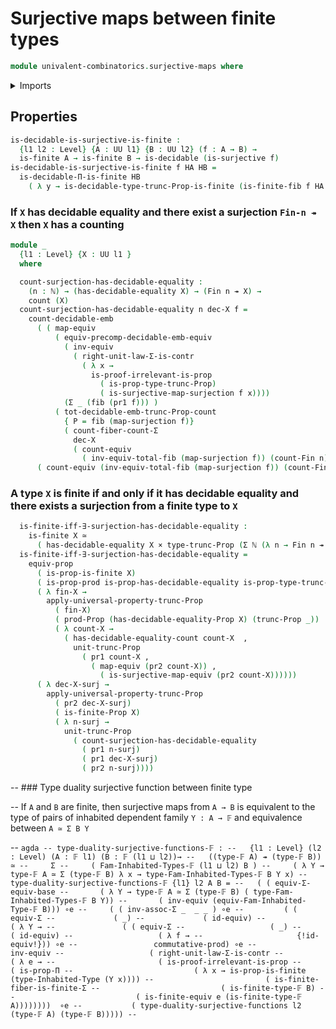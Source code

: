 # Surjective maps between finite types

```agda
module univalent-combinatorics.surjective-maps where
```

<details><summary>Imports</summary>

```agda
open import univalent-combinatorics.counting
open import univalent-combinatorics.counting-decidable-subtypes
open import univalent-combinatorics.counting-dependent-pair-types
open import univalent-combinatorics.decidable-dependent-function-types
open import univalent-combinatorics.embeddings
open import univalent-combinatorics.fibers-of-maps
open import univalent-combinatorics.finite-types
open import univalent-combinatorics.inhabited-finite-types
open import univalent-combinatorics.standard-finite-types
open import univalent-combinatorics.dependent-sum-finite-types
open import foundation.surjective-maps public
open import foundation.cartesian-product-types
open import foundation.decidable-embeddings
open import foundation.decidable-equality
open import foundation.decidable-types
open import foundation.dependent-pair-types
open import foundation.equivalences
open import foundation.functions
open import foundation.functoriality-dependent-function-types
open import foundation.functoriality-dependent-pair-types
open import foundation.inhabited-types
open import foundation.propositional-truncations
open import foundation.propositions
open import foundation.type-arithmetic-cartesian-product-types
open import foundation.type-arithmetic-dependent-pair-types
open import foundation.type-theoretic-principle-of-choice
open import foundation.universe-levels
open import elementary-number-theory.natural-numbers
```

</details>

## Properties

```agda
is-decidable-is-surjective-is-finite :
  {l1 l2 : Level} {A : UU l1} {B : UU l2} (f : A → B) →
  is-finite A → is-finite B → is-decidable (is-surjective f)
is-decidable-is-surjective-is-finite f HA HB =
  is-decidable-Π-is-finite HB
    ( λ y → is-decidable-type-trunc-Prop-is-finite (is-finite-fib f HA HB y))
```

### If `X` has decidable equality and there exist a surjection  `Fin-n ↠ X` then `X` has a counting

```agda
module _
  {l1 : Level} {X : UU l1 }
  where

  count-surjection-has-decidable-equality :
    (n : ℕ) → (has-decidable-equality X) → (Fin n ↠ X) →
    count (X)
  count-surjection-has-decidable-equality n dec-X f =
    count-decidable-emb
      ( ( map-equiv
          ( equiv-precomp-decidable-emb-equiv
            ( inv-equiv
              ( right-unit-law-Σ-is-contr
                ( λ x →
                  is-proof-irrelevant-is-prop
                    ( is-prop-type-trunc-Prop)
                    ( is-surjective-map-surjection f x))))
            (Σ _ (fib (pr1 f))) )
          ( tot-decidable-emb-trunc-Prop-count
            { P = fib (map-surjection f)}
            ( count-fiber-count-Σ
              dec-X
              ( count-equiv
                ( inv-equiv-total-fib (map-surjection f)) (count-Fin n))))))
      ( count-equiv (inv-equiv-total-fib (map-surjection f)) (count-Fin n))
```

### A type `X` is finite if and only if it has decidable equality and there exists a surjection from a finite type to `X`

```agda
  is-finite-iff-∃-surjection-has-decidable-equality :
    is-finite X ≃
      ( has-decidable-equality X × type-trunc-Prop (Σ ℕ (λ n → Fin n ↠ X)))
  is-finite-iff-∃-surjection-has-decidable-equality =
    equiv-prop
      ( is-prop-is-finite X)
      ( is-prop-prod is-prop-has-decidable-equality is-prop-type-trunc-Prop)
      ( λ fin-X →
        apply-universal-property-trunc-Prop
          ( fin-X)
          ( prod-Prop (has-decidable-equality-Prop X) (trunc-Prop _))
          ( λ count-X →
            ( has-decidable-equality-count count-X  ,
              unit-trunc-Prop
                ( pr1 count-X ,
                  ( map-equiv (pr2 count-X)) ,
                    ( is-surjective-map-equiv (pr2 count-X))))))
      ( λ dec-X-surj →
        apply-universal-property-trunc-Prop
          ( pr2 dec-X-surj)
          ( is-finite-Prop X)
          ( λ n-surj →
            unit-trunc-Prop
              ( count-surjection-has-decidable-equality
                ( pr1 n-surj)
                ( pr1 dec-X-surj)
                ( pr2 n-surj))))

```

-- ### Type duality surjective function between finite type

-- If `A` and `B` are finite, then surjective maps from `A → B` is equivalent to the type of pairs of inhabited dependent family `Y : A → 𝔽` and equivalence between `A ≃ Σ B Y`

-- ```agda
-- type-duality-surjective-functions-𝔽 :
--   {l1 : Level} (l2 : Level) (A : 𝔽 l1) (B : 𝔽 (l1 ⊔ l2))→
--   ((type-𝔽 A) ↠ (type-𝔽 B)) ≃
--     Σ
--     ( Fam-Inhabited-Types-𝔽 (l1 ⊔ l2) B )
--     ( λ Y → type-𝔽 A ≃ Σ (type-𝔽 B) λ x → type-Fam-Inhabited-Types-𝔽 B Y x)
-- type-duality-surjective-functions-𝔽 {l1} l2 A B =
--   ( ( equiv-Σ-equiv-base
--       ( λ Y → type-𝔽 A ≃ Σ (type-𝔽 B) ( type-Fam-Inhabited-Types-𝔽 B Y))
--       ( inv-equiv (equiv-Fam-Inhabited-Type-𝔽 B))) ∘e
--     ( ( inv-assoc-Σ _  _ _ ) ∘e
--         ( ( equiv-Σ
--             ( _)
--             ( id-equiv)
--             ( λ Y →
--               ( ( equiv-Σ
--                   ( _)
--                   ( id-equiv)
--                   ( λ f →
--                     {!id-equiv!})) ∘e
--                 commutative-prod) ∘e
--                 inv-equiv
--                   ( right-unit-law-Σ-is-contr
--                     ( λ e →
--                       ( is-proof-irrelevant-is-prop
--                         ( is-prop-Π
--                           ( λ x → is-prop-is-finite (type-Inhabited-Type (Y x))))
--                         ( is-finite-fiber-is-finite-Σ
--                           ( is-finite-type-𝔽 B)
--                           ( is-finite-equiv e (is-finite-type-𝔽 A))))))))  ∘e
--           ( type-duality-surjective-functions l2 (type-𝔽 A) (type-𝔽 B)))))
-- ```

